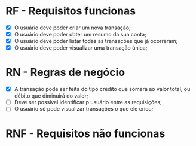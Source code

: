 # RF - Requisitos funcionas

- [x] O usuário deve poder criar um nova transação;
- [x] O usuário deve poder obter um resumo da sua conta;
- [x] O usuário deve poder listar todas as transações que já ocorreram;
- [x] O usuário deve poder visualizar uma transação única;

# RN - Regras de negócio

- [x] A transação pode ser feita do tipo crédito que somará ao valor total, ou débito que diminuirá do valor;
- [ ] Deve ser possível identificar p usuário entre as requisições;
- [ ] O usuário só pode visualizar transações o que ele criou; 

# RNF - Requisitos não funcionas